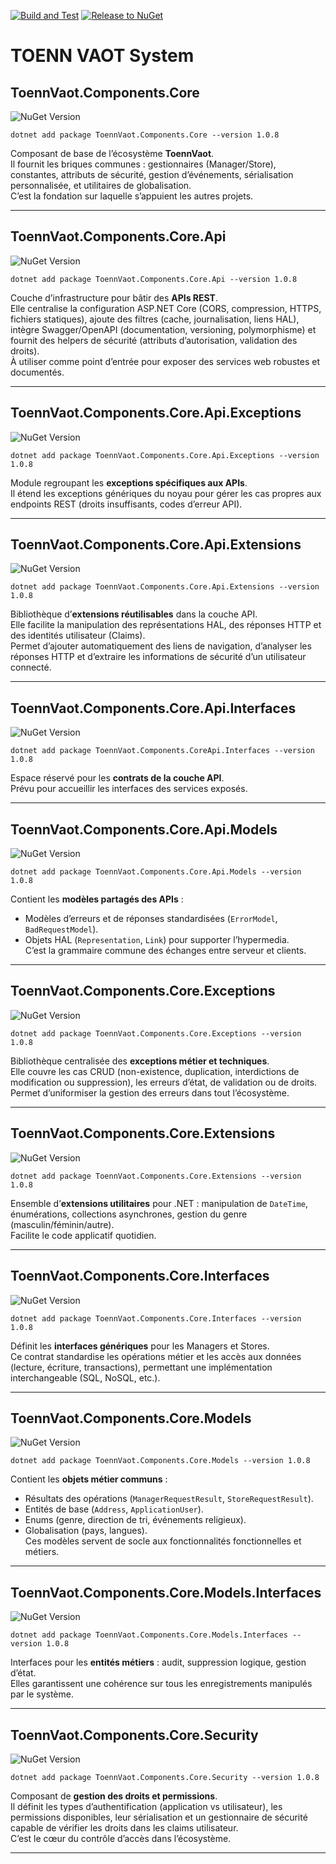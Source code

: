 [![Build and Test](https://github.com/Toenn-Vaot/toennvaotsystem/actions/workflows/dotnet-build-test.yml/badge.svg)](https://github.com/Toenn-Vaot/toennvaotsystem/actions/workflows/dotnet-build-test.yml)
[![Release to NuGet](https://github.com/Toenn-Vaot/toennvaotsystem/actions/workflows/release-to-nuget.yml/badge.svg)](https://github.com/Toenn-Vaot/toennvaotsystem/actions/workflows/release-to-nuget.yml)

# TOENN VAOT System

## ToennVaot.Components.Core
![NuGet Version](https://img.shields.io/nuget/v/ToennVaot.Components.Core)


```
dotnet add package ToennVaot.Components.Core --version 1.0.8
```
Composant de base de l’écosystème **ToennVaot**.  
Il fournit les briques communes : gestionnaires (Manager/Store), constantes, attributs de sécurité, gestion d’événements, sérialisation personnalisée, et utilitaires de globalisation.  
C’est la fondation sur laquelle s’appuient les autres projets.

---

## ToennVaot.Components.Core.Api
![NuGet Version](https://img.shields.io/nuget/v/ToennVaot.Components.Core.Api)

```
dotnet add package ToennVaot.Components.Core.Api --version 1.0.8
```
Couche d’infrastructure pour bâtir des **APIs REST**.  
Elle centralise la configuration ASP.NET Core (CORS, compression, HTTPS, fichiers statiques), ajoute des filtres (cache, journalisation, liens HAL), intègre Swagger/OpenAPI (documentation, versioning, polymorphisme) et fournit des helpers de sécurité (attributs d’autorisation, validation des droits).  
À utiliser comme point d’entrée pour exposer des services web robustes et documentés.

---

## ToennVaot.Components.Core.Api.Exceptions
![NuGet Version](https://img.shields.io/nuget/v/ToennVaot.Components.Core.Api.Exceptions)

```
dotnet add package ToennVaot.Components.Core.Api.Exceptions --version 1.0.8
```
Module regroupant les **exceptions spécifiques aux APIs**.  
Il étend les exceptions génériques du noyau pour gérer les cas propres aux endpoints REST (droits insuffisants, codes d’erreur API).

---

## ToennVaot.Components.Core.Api.Extensions
![NuGet Version](https://img.shields.io/nuget/v/ToennVaot.Components.Core.Api.Extensions)

```
dotnet add package ToennVaot.Components.Core.Api.Extensions --version 1.0.8
```
Bibliothèque d’**extensions réutilisables** dans la couche API.  
Elle facilite la manipulation des représentations HAL, des réponses HTTP et des identités utilisateur (Claims).  
Permet d’ajouter automatiquement des liens de navigation, d’analyser les réponses HTTP et d’extraire les informations de sécurité d’un utilisateur connecté.

---

## ToennVaot.Components.Core.Api.Interfaces
![NuGet Version](https://img.shields.io/nuget/v/ToennVaot.Components.Core.Api.Interfaces)

```
dotnet add package ToennVaot.Components.CoreApi.Interfaces --version 1.0.8
```
Espace réservé pour les **contrats de la couche API**.  
Prévu pour accueillir les interfaces des services exposés.

---

## ToennVaot.Components.Core.Api.Models
![NuGet Version](https://img.shields.io/nuget/v/ToennVaot.Components.Core.Api.Models)

```
dotnet add package ToennVaot.Components.Core.Api.Models --version 1.0.8
```
Contient les **modèles partagés des APIs** :  
- Modèles d’erreurs et de réponses standardisées (`ErrorModel`, `BadRequestModel`).  
- Objets HAL (`Representation`, `Link`) pour supporter l’hypermedia.  
C’est la grammaire commune des échanges entre serveur et clients.

---

## ToennVaot.Components.Core.Exceptions
![NuGet Version](https://img.shields.io/nuget/v/ToennVaot.Components.Core.Exceptions)

```
dotnet add package ToennVaot.Components.Core.Exceptions --version 1.0.8
```
Bibliothèque centralisée des **exceptions métier et techniques**.  
Elle couvre les cas CRUD (non-existence, duplication, interdictions de modification ou suppression), les erreurs d’état, de validation ou de droits.  
Permet d’uniformiser la gestion des erreurs dans tout l’écosystème.

---

## ToennVaot.Components.Core.Extensions
![NuGet Version](https://img.shields.io/nuget/v/ToennVaot.Components.Core.Extensions)

```
dotnet add package ToennVaot.Components.Core.Extensions --version 1.0.8
```
Ensemble d’**extensions utilitaires** pour .NET : manipulation de `DateTime`, énumérations, collections asynchrones, gestion du genre (masculin/féminin/autre).  
Facilite le code applicatif quotidien.

---

## ToennVaot.Components.Core.Interfaces
![NuGet Version](https://img.shields.io/nuget/v/ToennVaot.Components.Core.Interfaces)

```
dotnet add package ToennVaot.Components.Core.Interfaces --version 1.0.8
```
Définit les **interfaces génériques** pour les Managers et Stores.  
Ce contrat standardise les opérations métier et les accès aux données (lecture, écriture, transactions), permettant une implémentation interchangeable (SQL, NoSQL, etc.).

---

## ToennVaot.Components.Core.Models
![NuGet Version](https://img.shields.io/nuget/v/ToennVaot.Components.Core.Models)

```
dotnet add package ToennVaot.Components.Core.Models --version 1.0.8
```
Contient les **objets métier communs** :  
- Résultats des opérations (`ManagerRequestResult`, `StoreRequestResult`).  
- Entités de base (`Address`, `ApplicationUser`).  
- Enums (genre, direction de tri, événements religieux).  
- Globalisation (pays, langues).  
Ces modèles servent de socle aux fonctionnalités fonctionnelles et métiers.

---

## ToennVaot.Components.Core.Models.Interfaces
![NuGet Version](https://img.shields.io/nuget/v/ToennVaot.Components.Core.Models.Interfaces)

```
dotnet add package ToennVaot.Components.Core.Models.Interfaces --version 1.0.8
```
Interfaces pour les **entités métiers** : audit, suppression logique, gestion d’état.  
Elles garantissent une cohérence sur tous les enregistrements manipulés par le système.

---

## ToennVaot.Components.Core.Security
![NuGet Version](https://img.shields.io/nuget/v/ToennVaot.Components.Core.Security)

```
dotnet add package ToennVaot.Components.Core.Security --version 1.0.8
```
Composant de **gestion des droits et permissions**.  
Il définit les types d’authentification (application vs utilisateur), les permissions disponibles, leur sérialisation et un gestionnaire de sécurité capable de vérifier les droits dans les claims utilisateur.  
C’est le cœur du contrôle d’accès dans l’écosystème.

---
